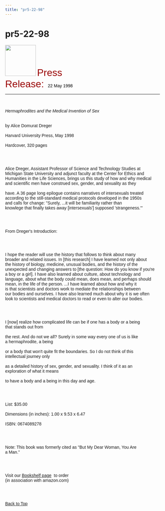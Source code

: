 ```yaml
---
title: "pr5-22-98"
---
```


# pr5-22-98

  
  


<IMG SRC="/img/logo100.gif" HEIGHT="101" WIDTH="100" NATURALSIZEFLAG="0" ALIGN="BOTTOM" />  
<FONT FACE="Arial,Helvetica"><FONT COLOR="#990000" SIZE="+3">Press<br />Release:&nbsp;</FONT><FONT COLOR="#000000"> 22 May 1998</FONT>&nbsp; 

<HR ALIGN="LEFT" />

<BR /><br /><I>Hermaphrodites and the Medical Invention of Sex</I><A NAME="top"></A><br /><BR /><br />by Alice Domurat Dreger <BR /><br />Harvard University Press, May 1998 <BR /><br />Hardcover, 320 pages</P><br /><br />

<P>
  Alice Dreger, Assistant Professor of Science and Technology Studies at<br />Michigan State University and adjunct faculty at the Center for Ethics and<br />Humanities in the Life Sciences, brings us this study of how and why medical<br />and scientific men have construed sex, gender, and sexuality as they <BR /><br />have. A 36 page long epilogue contains narratives of intersexuals treated<br />according to the still-standard medical protocols developed in the 1950s<br />and calls for change: "Surely, ...it will be familiarity rather than<br />knowlege that finally takes away [intersexuals'] supposed 'strangeness.'"
</P>

<br /><br />

<P>
  From Dreger's Introduction:
</P>

<br /><br />

<P>
  I hope the reader will use the history that follows to think about many<br />broader and related issues. In [this research] I have learned not only about<br />the history of biology, medicine, unusual bodies, and the history of the<br />unexpected and changing answers to [the question: How do you know if you're<br />a boy or a girl]. I have also learned about culture, about technology and<br />language, about what the body could mean, does mean, and perhaps should<br />mean, in the life of the person. ...I have learned about how and why it<br />is that scientists and doctors work to mediate the relationships between<br />our bodies and ourselves. I have also learned much about why it is we often<br />look to scientists and medical doctors to read or even to alter our bodies.
</P>

<br /><br />

<P>
  I [now] realize how complicated life can be if one has a body or a being<br />that stands out from <BR /><br />the rest. And do not we all? Surely in some way every one of us is like<br />a hermaphrodite, a being <BR /><br />or a body that won't quite fit the boundaries. So I do not think of this<br />intellectual journey only <BR /><br />as a detailed history of sex, gender, and sexuality. I think of it as an<br />exploration of what it means <BR /><br />to have a body and a being in this day and age.
</P>

<br /><br />

<P>
  List: $35.00 <BR /><br />Dimensions (in inches): 1.00 x 9.53 x 6.47 <BR /><br />ISBN: 0674089278
</P>

<br /><br />

<P>
  Note: This book was formerly cited as "But My Dear Woman, You Are<br />a Man."
</P>

<br /><br />

<P>
  Visit our <A HREF="/library/bookshelf.html">Bookshelf page</A>&nbsp; to order<br />(in association with amazon.com)
</P>

<br /><br />

<P>
  <A HREF="#top">Back to Top</A> <BR /><br />&nbsp;<br />